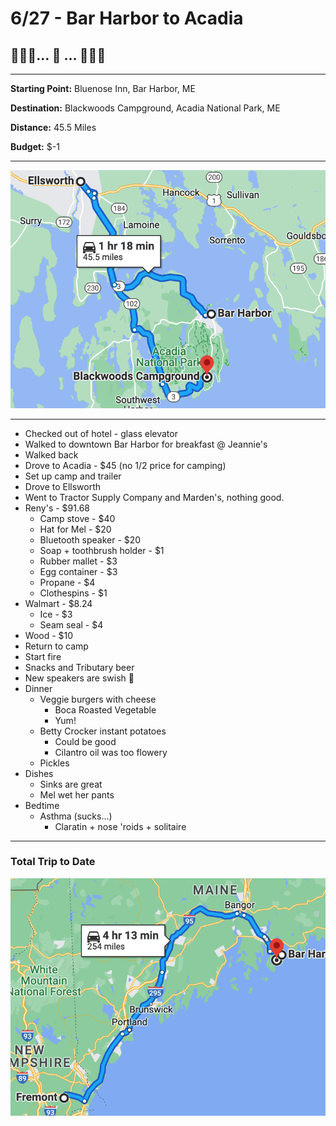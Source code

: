 # 6/27 - Bar Harbor to Acadia

## 🌊🌲🌲... 🚙 ... 🌊🦀🦞

---
**Starting Point:** Bluenose Inn, Bar Harbor, ME

**Destination:** Blackwoods Campground, Acadia National Park, ME

**Distance:** 45.5 Miles

**Budget:** $-1

---

![map from bar harbor to acadia](maps/06-27.png "day map")

---

* Checked out of hotel - glass elevator
* Walked to downtown Bar Harbor for breakfast @ Jeannie's
* Walked back
* Drove to Acadia - $45 (no 1/2 price for camping)
* Set up camp and trailer
* Drove to Ellsworth
* Went to Tractor Supply Company and Marden's, nothing good.
* Reny's - $91.68
  * Camp stove - $40
  * Hat for Mel - $20
  * Bluetooth speaker - $20
  * Soap + toothbrush holder - $1
  * Rubber mallet - $3
  * Egg container - $3
  * Propane - $4
  * Clothespins - $1
* Walmart - $8.24
  * Ice - $3
  * Seam seal - $4
* Wood - $10
* Return to camp
* Start fire
* Snacks and Tributary beer
* New speakers are swish 🤘
* Dinner
  * Veggie burgers with cheese
    * Boca Roasted Vegetable
    * Yum!
  * Betty Crocker instant potatoes
    * Could be good
    * Cilantro oil was too flowery
  * Pickles
* Dishes
  * Sinks are great
  * Mel wet her pants
* Bedtime
  * Asthma (sucks...)
      * Claratin + nose 'roids + solitaire

---

### Total Trip to Date

![total trip from fremont to acadia](maps/totals/06-27.png "total trip map")
